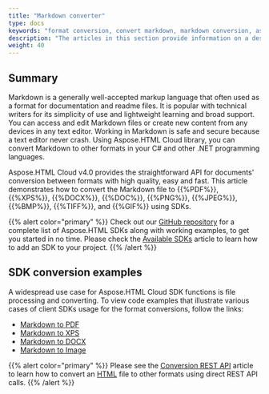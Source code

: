 ```yaml
---
title: "Markdown converter"
type: docs
keywords: "format conversion, convert markdown, markdown conversion, asynchronous conversion, conversion SDK, convert markdown to pdf, convert markdown to xps, convert markdown to doc, convert markdown to image, Python, PHP, Perl, Android, Swift, C#, Java, Node.js"
description: "The articles in this section provide information on a description of conversion features of Aspose.HTML Cloud SDK API and the list of supported Markdown files conversion scenarios using various SDKs. The SDKs are wrappers upon REST API to help developers speed up their development. SDKs are available in PHP, Perl, Android, Swift, C#, Java and more."
weight: 40
---
```


## **Summary**

Markdown is a generally well-accepted markup language that often used as a format for documentation and readme files. It is popular with technical writers for its simplicity of use and lightweight learning and broad support. You can access and edit Markdown files or create new content from any devices in any text editor. Working in Markdown is safe and secure because a text editor never crash. Using Aspose.HTML Cloud library, you can convert Markdown to other formats in your C# and other .NET programming languages.

Aspose.HTML Cloud v4.0 provides the straightforward API for documents' conversion between formats with high quality, easy and fast. This article demonstrates how to convert the Markdown file to {{%PDF%}}, {{%XPS%}}, {{%DOCX%}}, {{%DOC%}}, {{%PNG%}}, {{%JPEG%}}, {{%BMP%}}, {{%TIFF%}}, and {{%GIF%}} using SDKs.

{{% alert color="primary" %}} 
Check out our [GitHub repository](https://github.com/aspose-html-cloud) for a complete list of Aspose.HTML SDKs along with working examples, to get you started in no time. Please check the [Available SDKs](/html/overview/available-sdks/) article to learn how to add an SDK to your project.
{{% /alert %}} 

## **SDK conversion examples**

A widespread use case for Aspose.HTML Cloud SDK functions is file processing and converting. To view code examples that illustrate various cases of client SDKs usage for the format conversions, follow the links:

 - [Markdown to PDF](/html/conversion-sdk-api/markdown-to-pdf/) 
 - [Markdown to XPS](/html/conversion-sdk-api/markdown-to-xps/)
 - [Markdown to DOCX](/html/conversion-sdk-api/markdown-to-docx/) 
 - [Markdown to Image](/html/conversion-sdk-api/markdown-to-image/) 

{{% alert color="primary" %}} 
Please see the [Conversion REST API](/html/conversion-api/conversion-rest-api/) article to learn how to convert an [HTML](https://docs.fileformat.com/web/html/) file to other formats using direct REST API calls.
{{% /alert %}} 


